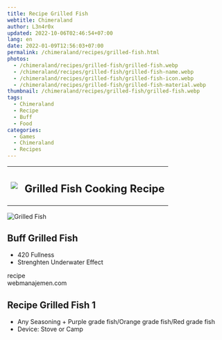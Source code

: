 ```yaml
---
title: Recipe Grilled Fish
webtitle: Chimeraland
author: L3n4r0x
updated: 2022-10-06T02:46:54+07:00
lang: en
date: 2022-01-09T12:56:03+07:00
permalink: /chimeraland/recipes/grilled-fish.html
photos:
  - /chimeraland/recipes/grilled-fish/grilled-fish.webp
  - /chimeraland/recipes/grilled-fish/grilled-fish-name.webp
  - /chimeraland/recipes/grilled-fish/grilled-fish-icon.webp
  - /chimeraland/recipes/grilled-fish/grilled-fish-material.webp
thumbnail: /chimeraland/recipes/grilled-fish/grilled-fish.webp
tags:
  - Chimeraland
  - Recipe
  - Buff
  - Food
categories:
  - Games
  - Chimeraland
  - Recipes
---
```


<section id="bootstrap-wrapper"><link rel="stylesheet" href="https://cdn.statically.io/gh/dimaslanjaka/Web-Manajemen/40ac3225/css/bootstrap-4.5-wrapper.css"/><div class="row mb-2"><div class="col-md-12 mb-2"><table class="table" id="post-info"><tbody><tr><td><img class="d-inline-block me-2" src="/chimeraland/recipes/grilled-fish/grilled-fish-icon.webp" width="auto" height="auto"/></td><td><h1 class="fs-5">Grilled Fish Cooking Recipe</h1></td></tr></tbody></table></div></div><div class="card mb-2"><div class="row g-0"><div class="col-sm-4 position-relative mb-2"><img src="/chimeraland/recipes/grilled-fish/grilled-fish-material.webp" class="card-img fit-cover w-100 h-100" alt="Grilled Fish" data-fancybox="true"/></div><div class="col-sm-8 mb-2"><div class="card-body"><h2 class="card-title fs-5">Buff Grilled Fish</h2><div class="card-text"><ul><li>420 Fullness</li><li>Strenghten Underwater Effect</li></ul></div><span class="badge rounded-pill bg-dark">recipe</span></div><div class="card-footer text-end text-muted">webmanajemen.com</div></div></div></div><div class="row mb-2"><div class="col-12 col-lg-6 recipe-item mb-2"><div class="card"><div class="card-body"><h2 class="card-title fs-5">Recipe Grilled Fish 1</h2><div class="card-text"><ul><li>Any Seasoning<span> + </span>Purple grade fish/Orange grade fish/Red grade fish</li><li>Device: Stove or Camp</li></ul></div></div></div></div></div></section>